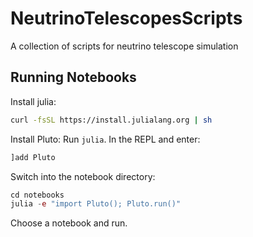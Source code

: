 # NeutrinoTelescopesScripts
A collection of scripts for neutrino telescope simulation

## Running Notebooks

Install julia:
```bash
curl -fsSL https://install.julialang.org | sh
```

Install Pluto:
Run `julia`. In the REPL and enter:

```julia
]add Pluto
```

Switch into the notebook directory:
```julia
cd notebooks
julia -e "import Pluto(); Pluto.run()"
```

Choose a notebook and run.
